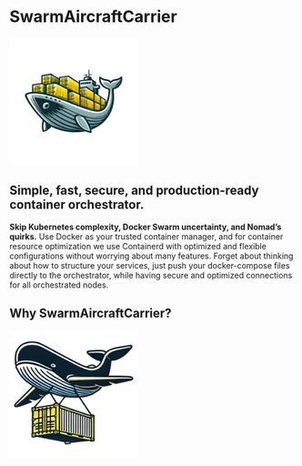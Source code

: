 # SwarmAircraftCarrier

<img src="https://github.com/HarryEddward/ContainerizedAircraftCarrier/blob/main/.github/img/logo.png?raw=true" alt="alt text" width="225">

## Simple, fast, secure, and production-ready container orchestrator.

**Skip Kubernetes complexity, Docker Swarm uncertainty, and Nomad’s quirks.** Use Docker as your trusted container manager, and for container resource optimization we use Containerd with optimized and flexible configurations without worrying about many features. Forget about thinking about how to structure your services, just push your docker-compose files directly to the orchestrator, while having secure and optimized connections for all orchestrated nodes.

## Why SwarmAircraftCarrier?
<img src="https://github.com/HarryEddward/ContainerizedAircraftCarrier/blob/main/.github/img/swarm_container_hunting.png?raw=true" alt="alt text" width="225">
